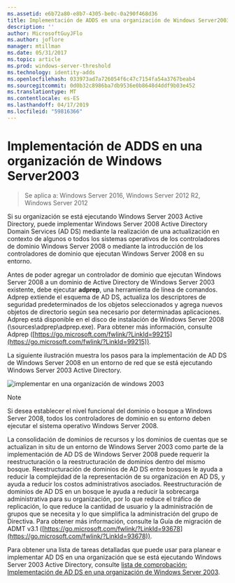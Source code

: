 ```yaml
---
ms.assetid: e6b72a80-e8b7-4305-be0c-0a290f468d36
title: Implementación de ADDS en una organización de Windows Server2003
description: ''
author: MicrosoftGuyJFlo
ms.author: joflore
manager: mtillman
ms.date: 05/31/2017
ms.topic: article
ms.prod: windows-server-threshold
ms.technology: identity-adds
ms.openlocfilehash: 033973ad7a726054f6c47c7154fa54a3767beab4
ms.sourcegitcommit: 0d0b32c8986ba7db9536e0b8648d4ddf9b03e452
ms.translationtype: MT
ms.contentlocale: es-ES
ms.lasthandoff: 04/17/2019
ms.locfileid: "59816366"
---
```

# <a name="deploying-ad-ds-in-a-windows-server-2003-organization"></a>Implementación de ADDS en una organización de Windows Server2003

>Se aplica a: Windows Server 2016, Windows Server 2012 R2, Windows Server 2012

Si su organización se está ejecutando Windows Server 2003 Active Directory, puede implementar Windows Server 2008 Active Directory Domain Services (AD DS) mediante la realización de una actualización en contexto de algunos o todos los sistemas operativos de los controladores de dominio  Windows Server 2008 o mediante la introducción de los controladores de dominio que ejecutan Windows Server 2008 en su entorno.  
  
Antes de poder agregar un controlador de dominio que ejecutan Windows Server 2008 a un dominio de Active Directory de Windows Server 2003 existente, debe ejecutar **adprep**, una herramienta de línea de comandos. Adprep extiende el esquema de AD DS, actualiza los descriptores de seguridad predeterminados de los objetos seleccionados y agrega nuevos objetos de directorio según sea necesario por determinadas aplicaciones. Adprep está disponible en el disco de instalación de Windows Server 2008 (\sources\adprep\adprep.exe). Para obtener más información, consulte Adprep ([https://go.microsoft.com/fwlink/?LinkId=99215](https://go.microsoft.com/fwlink/?LinkId=99215)).  
  
La siguiente ilustración muestra los pasos para la implementación de AD DS de Windows Server 2008 en un entorno de red que se está ejecutando Windows Server 2003 Active Directory.  
  
![implementar en una organización de windows 2003](media/Deploying-AD-DS-in-a-Windows-Server-2003-Organization/900c4eee-1119-4a9a-9310-755597428b71.gif)  
  
> [!NOTE]  
> Si desea establecer el nivel funcional del dominio o bosque a Windows Server 2008, todos los controladores de dominio en su entorno deben ejecutar el sistema operativo Windows Server 2008.  
  
La consolidación de dominios de recursos y los dominios de cuentas que se actualizan in situ de un entorno de Windows Server 2003 como parte de la implementación de AD DS de Windows Server 2008 puede requerir la reestructuración o la reestructuración de dominios dentro del mismo bosque. Reestructuración de dominios de AD DS entre bosques le ayuda a reducir la complejidad de la representación de su organización en AD DS, y ayuda a reducir los costos administrativos asociados. Reestructuración de dominios de AD DS en un bosque le ayuda a reducir la sobrecarga administrativa para su organización, por lo que reduce el tráfico de replicación, lo que reduce la cantidad de usuario y la administración de grupos que se necesita y lo que simplifica la administración del grupo de Directiva. Para obtener más información, consulte la Guía de migración de ADMT v3.1 ([https://go.microsoft.com/fwlink/?LinkId=93678](https://go.microsoft.com/fwlink/?LinkId=93678)).  
  
Para obtener una lista de tareas detalladas que puede usar para planear e implementar AD DS en una organización que se está ejecutando Windows Server 2003 Active Directory, consulte [lista de comprobación: Implementación de AD DS en una organización de Windows Server 2003](https://technet.microsoft.com/library/cc771407.aspx).  
  


